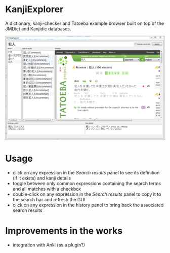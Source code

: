 KanjiExplorer
=============

A dictionary, kanji-checker and Tatoeba example browser built on top of the JMDict and Kanjidic databases.

![Screencap](2013_08_22.PNG)

# Usage

- click on any expression in the *Search results* panel to see its definition (if it exists) and kanji details
- toggle between only common expressions containing the search terms and all matches with a checkbox
- double-click on any expression in the *Search results* panel to copy it to the search bar and refresh the GUI
- click on any expression in the history panel to bring back the associated search results

# Improvements in the works 

- integration with Anki (as a plugin?)